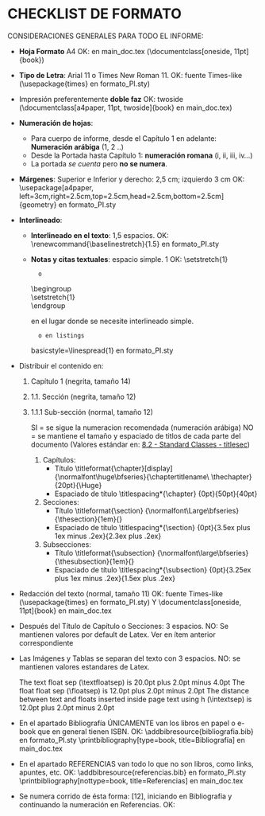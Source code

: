 # CHECKLIST DE FORMATO

CONSIDERACIONES GENERALES PARA TODO EL INFORME:
-	**Hoja Formato** A4
    OK: en main_doc.tex (\documentclass[oneside, 11pt]{book}) 

-	**Tipo de Letra**: Arial 11 o Times New Roman 11.
    OK: fuente Times-like (\usepackage{times} en formato_PI.sty)

-	Impresión preferentemente **doble faz**
    OK: twoside (\documentclass[a4paper, 11pt, twoside]{book} en main_doc.tex)

-	**Numeración de hojas**:
    - Para cuerpo de informe,  desde el Capítulo 1 en adelante: **Numeración arábiga** (1, 2 ..)
    - Desde la Portada hasta Capítulo 1: **numeración romana** (i, ii, iii, iv…) 
    - La portada *se cuenta* pero **no se numera**.

-	**Márgenes**: Superior e Inferior y derecho: 2,5 cm; izquierdo 3 cm
    OK: \usepackage[a4paper, left=3cm,right=2.5cm,top=2.5cm,head=2.5cm,bottom=2.5cm]{geometry} en formato_PI.sty

-	**Interlineado**: 
    - **Interlineado en el texto**: 1,5 espacios. 
    OK: \renewcommand{\baselinestretch}{1.5}  en formato_PI.sty 
    - **Notas y citas textuales**: espacio simple. 1
    OK: \setstretch{1}

            o
    
        \begingroup     
            \setstretch{1}                  
        \endgroup

        en el lugar donde se necesite interlineado simple.

            o en listings

        basicstyle=\linespread{1} en formato_PI.sty


-	Distribuir el contenido en:

    1. Capítulo 1  (negrita, tamaño 14)
        
    2. 1.1. Sección (negrita, tamaño 12)

    3. 	1.1.1 Sub-sección (normal, tamaño 12)
            
        SI = se sigue la numeracion recomendada (numeración arábiga)
        NO = se mantiene el tamaño y espaciado de titlos de cada parte del documento (Valores estándar en: [8.2 - Standard Classes - titlesec](https://ctan.dcc.uchile.cl/macros/latex/contrib/titlesec/titlesec.pdf))

        1. Capítulos: 
            - Título
                \titleformat{\chapter}[display]
                {\normalfont\huge\bfseries}{\chaptertitlename\ \thechapter}{20pt}{\Huge}
            - Espaciado de título
                \titlespacing*{\chapter} {0pt}{50pt}{40pt}
        2. Secciones:
            - Título 
                \titleformat{\section}
                {\normalfont\Large\bfseries}{\thesection}{1em}{}
            - Espaciado de título
                \titlespacing*{\section} {0pt}{3.5ex plus 1ex minus .2ex}{2.3ex plus .2ex}
        3. Subsecciones:
            - Título
                \titleformat{\subsection}
                {\normalfont\large\bfseries}{\thesubsection}{1em}{}
            - Espaciado de título
                \titlespacing*{\subsection} {0pt}{3.25ex plus 1ex minus .2ex}{1.5ex plus .2ex}


-   Redacción del texto (normal, tamaño 11)
    OK: fuente Times-like (\usepackage{times} en formato_PI.sty) Y \documentclass[oneside, 11pt]{book} en main_doc.tex 

-	Después del Título de Capítulo o Secciones: 3 espacios. 
    NO: Se mantienen valores por default de Latex. Ver en ítem anterior correspondiente

-	Las Imágenes y Tablas se separan del texto con 3 espacios.
    NO: se mantienen valores estandares de Latex. 

    The text float sep (\textfloatsep) is 20.0pt plus 2.0pt minus 4.0pt 
    The float float sep (\floatsep) is 12.0pt plus 2.0pt minus 2.0pt 
    The distance between text and floats inserted inside page text using h (\intextsep) is 12.0pt plus 2.0pt minus 2.0pt


-	En el apartado Bibliografía ÚNICAMENTE van los libros en papel o e-book que en general tienen ISBN.
    OK: \addbibresource{bibliografia.bib} en formato_PI.sty
        \printbibliography[type=book, title=Bibliografía] en main_doc.tex

-	En el apartado REFERENCIAS van todo lo que no son libros, como  links, apuntes, etc. 
    OK: \addbibresource{referencias.bib} en formato_PI.sty
        \printbibliography[nottype=book, title=Referencias] en main_doc.tex

-   Se numera corrido de ésta forma: [12], iniciando en Bibliografía y continuando la numeración en Referencias. 
    OK:
